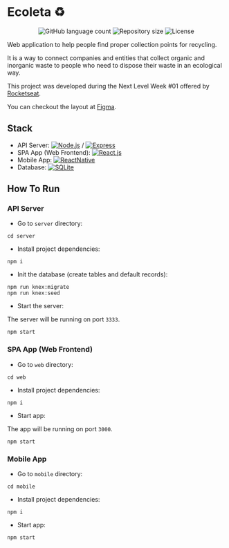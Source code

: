 # Ecoleta ♻️

<p align="center">
  <img alt="GitHub language count" src="https://img.shields.io/github/languages/count/Thiago92Rodrigues/ecoleta?color=%237519C1">
  <img alt="Repository size" src="https://img.shields.io/github/repo-size/Thiago92Rodrigues/ecoleta">
  <img alt="License" src="https://img.shields.io/github/license/Thiago92Rodrigues/ecoleta?color=%237519C1">
</p>

Web application to help people find proper collection points for recycling.

It is a way to connect companies and entities that collect organic and inorganic waste to people who need to dispose their waste in an ecological way.

This project was developed during the Next Level Week #01 offered by [Rocketseat](https://rocketseat.com.br/).

You can checkout the layout at [Figma](https://www.figma.com/file/1SxgOMojOB2zYT0Mdk28lB/Ecoleta).

## Stack

- API Server: <a href="https://nodejs.org/"><img src="https://img.shields.io/badge/Node.js-green.svg?logo=node.js" alt="Node.js"></a> / <a href="https://expressjs.com/"><img src="https://img.shields.io/badge/Express-green.svg?logo=node.js" alt="Express"></a>
- SPA App (Web Frontend): <a href="https://reactjs.org/"><img src="https://img.shields.io/badge/React.js-blue.svg?logo=react" alt="React.js"></a>
- Mobile App: <a href="https://reactnative.dev/"><img src="https://img.shields.io/badge/ReactNative-blue.svg?logo=react" alt="ReactNative"></a>
- Database: <a href="https://www.sqlite.org/"><img src="https://img.shields.io/badge/SQLite-003B57.svg?logo=SQLite" alt="SQLite"></a>

## How To Run

### API Server

- Go to `server` directory:

```
cd server
```

- Install project dependencies:

```
npm i
```

- Init the database (create tables and default records):

```
npm run knex:migrate
npm run knex:seed
```

- Start the server:

The server will be running on port `3333`.

```
npm start
```

### SPA App (Web Frontend)

- Go to `web` directory:

```
cd web
```

- Install project dependencies:

```
npm i
```

- Start app:

The app will be running on port `3000`.

```
npm start
```

### Mobile App

- Go to `mobile` directory:

```
cd mobile
```

- Install project dependencies:

```
npm i
```

- Start app:

```
npm start
```
